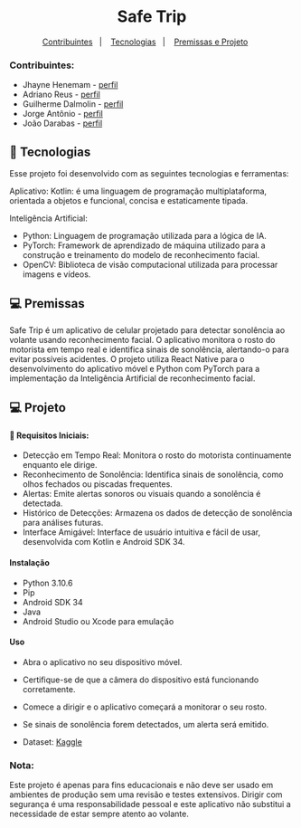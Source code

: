 <h1 align="center"> Safe Trip </h1>

<p align="center">
  <a HREF="#-integrantes">Contribuintes</a>&nbsp;&nbsp;&nbsp;|&nbsp;&nbsp;&nbsp;
  <a href="#-tecnologias">Tecnologias</a>&nbsp;&nbsp;&nbsp;|&nbsp;&nbsp;&nbsp;
  <a href="#-projeto">Premissas e Projeto</a>&nbsp;&nbsp;&nbsp;&nbsp;&nbsp;&nbsp;
</p>

### Contribuintes:
- Jhayne Henemam - [perfil](https://github.com/JhayneK)
- Adriano Reus - [perfil](https://github.com/AdrianoReusSavi)
- Guilherme Dalmolin - [perfil](https://github.com/GuiDalmolin)
- Jorge Antônio - [perfil](https://github.com/JorgeAntonioJr)
- João Darabas - [perfil](https://github.com/jpdarabas)

## 🚀 Tecnologias

Esse projeto foi desenvolvido com as seguintes tecnologias e ferramentas:

Aplicativo:
Kotlin: é uma linguagem de programação multiplataforma, orientada a objetos e funcional, concisa e estaticamente tipada.

Inteligência Artificial:
- Python: Linguagem de programação utilizada para a lógica de IA.
- PyTorch: Framework de aprendizado de máquina utilizado para a construção e treinamento do modelo de reconhecimento facial.
- OpenCV: Biblioteca de visão computacional utilizada para processar imagens e vídeos.
  
## 💻 Premissas

Safe Trip é um aplicativo de celular projetado para detectar sonolência ao volante usando reconhecimento facial. O aplicativo monitora o rosto do motorista em tempo real e identifica sinais de sonolência, alertando-o para evitar possíveis acidentes. O projeto utiliza React Native para o desenvolvimento do aplicativo móvel e Python com PyTorch para a implementação da Inteligência Artificial de reconhecimento facial.


## 💻 Projeto

#### 💎 Requisitos Iniciais: 

- Detecção em Tempo Real: Monitora o rosto do motorista continuamente enquanto ele dirige.
- Reconhecimento de Sonolência: Identifica sinais de sonolência, como olhos fechados ou piscadas frequentes.
- Alertas: Emite alertas sonoros ou visuais quando a sonolência é detectada.
- Histórico de Detecções: Armazena os dados de detecção de sonolência para análises futuras.
- Interface Amigável: Interface de usuário intuitiva e fácil de usar, desenvolvida com Kotlin e Android SDK 34.

#### Instalação
- Python 3.10.6
- Pip
- Android SDK 34
- Java
- Android Studio ou Xcode para emulação


#### Uso
- Abra o aplicativo no seu dispositivo móvel.
- Certifique-se de que a câmera do dispositivo está funcionando corretamente.
- Comece a dirigir e o aplicativo começará a monitorar o seu rosto.
- Se sinais de sonolência forem detectados, um alerta será emitido.

- Dataset: [Kaggle](https://www.kaggle.com/datasets/dheerajperumandla/drowsiness-dataset)


### Nota: 
Este projeto é apenas para fins educacionais e não deve ser usado em ambientes de produção sem uma revisão e testes extensivos. Dirigir com segurança é uma responsabilidade pessoal e este aplicativo não substitui a necessidade de estar sempre atento ao volante.

